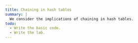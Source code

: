 ```yaml
---
title: Chaining in hash tables
summary: |
  We consider the implications of chaining in hash tables.
todo:
  - Write the basic code.
  - Write the lab.
---
```

